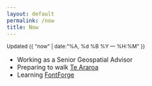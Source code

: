 ```yaml
---
layout: default
permalink: /now
title: Now
---
```


<small>Updated {{ "now" | date:"%A, %d %B %Y — %H:%M" }}</small>

* Working as a Senior Geospatial Advisor
* Preparing to walk [Te Araroa](https://www.teararoa.org.nz)
* Learning [FontForge](https://fontforge.org/)
